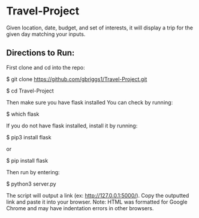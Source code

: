 # Travel-Project
Given location, date, budget, and set of interests, it will display a trip for the given day matching your inputs.


## Directions to Run:

First clone and cd into the repo:

$ git clone https://github.com/gbriggs1/Travel-Project.git

$ cd Travel-Project

Then make sure you have flask installed
You can check by running:

$ which flask

If you do not have flask installed, install it by running:

$ pip3 install flask

or 

$ pip install flask

Then run by entering:

$ python3 server.py

The script will output a link (ex: http://127.0.0.1:5000/). Copy the outputted link and paste it into your browser. 
Note: HTML was formatted for Google Chrome and may have indentation errors in other browsers.

